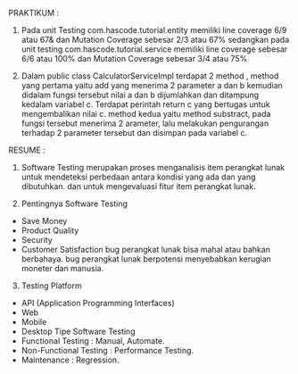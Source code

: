 PRAKTIKUM :

1. Pada unit Testing com.hascode.tutorial.entity memiliki line coverage 6/9 atau 67& dan Mutation Coverage sebesar 2/3 atau 67%
sedangkan pada unit testing com.hascode.tutorial.service memiliki line coverage sebesar 6/6 atau 100% dan Mutation Coverage sebesar 3/4 atau 75%

2. Dalam public class CalculatorServiceImpl terdapat 2 method , method yang pertama yaitu add yang menerima 2 parameter a dan b kemudian didalam fungsi tersebut nilai a dan b dijumlahkan dan ditampung kedalam variabel c. Terdapat perintah return c yang bertugas untuk mengembalikan nilai c. 
method kedua yaitu method substract, pada fungsi tersebut menerima 2 arameter, lalu melakukan pengurangan terhadap 2 parameter tersebut dan disimpan pada variabel c. 

RESUME : 

1. Software Testing merupakan proses menganalisis item perangkat lunak untuk mendeteksi perbedaan antara kondisi yang ada dan yang dibutuhkan. dan untuk mengevaluasi fitur item perangkat lunak.

2. Pentingnya Software Testing 
- Save Money
- Product Quality
- Security
- Customer Satisfaction
bug perangkat lunak bisa mahal atau bahkan berbahaya. bug perangkat lunak berpotensi menyebabkan kerugian moneter dan manusia.

3. Testing Platform
- API (Application Programming Interfaces)
- Web
- Mobile
- Desktop
Tipe Software Testing 
- Functional Testing : Manual, Automate.
- Non-Functional Testing : Performance Testing.
- Maintenance : Regression.
